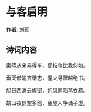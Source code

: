 # 与客启明

**作者**: 刘筠

## 诗词内容

秦痔从来易得车，郄枝今比我何如。

垂天借喻齐谐志，握火寻盟越绝书。

旭日西清云幄密，朔风南陌苇衣疏。

故山夜鹤空多怨，金屋人争诵子虚。

